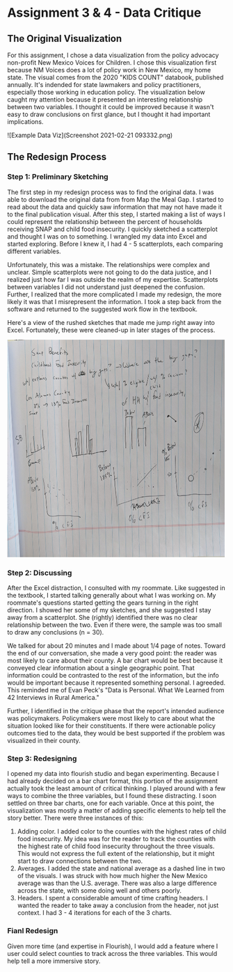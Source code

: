 # Assignment 3 & 4 - Data Critique

## The Original Visualization

For this assignment, I chose a data visualization from the policy advocacy non-profit New Mexico Voices for Children. I chose this visualization first because NM Voices does a lot of policy work in New Mexico, my home state. The visual comes from the 2020 "KIDS COUNT" databook, published annually. It's indended for state lawmakers and policy practitioners, especially those working in education policy. The visualization below caught my attention because it presented an interesting relationship between two variables. I thought it could be improved because it wasn't easy to draw conclusions on first glance, but I thought it had important implications.

![Example Data Viz](Screenshot 2021-02-21 093332.png)

## The Redesign Process

### Step 1: Preliminary Sketching

The first step in my redesign process was to find the original data. I was able to download the original data from from Map the Meal Gap. I started to read about the data and quickly saw information that may not have made it to the final publication visual. After this step, I started making a list of ways I could represent the relationship between the percent of households receiving SNAP and child food insecurity. I quickly sketched a scatterplot and thought I was on to something. I wrangled my data into Excel and started exploring. Before I knew it, I had 4 - 5 scatterplots, each comparing different variables. 

Unfortunately, this was a mistake. The relationships were complex and unclear. Simple scatterplots were not going to do the data justice, and I realized just how far I was outside the realm of my expertise. Scatterplots between variables I did not understand just deepened the confusion. Further, I realized that the more complicated I made my redesign, the more likely it was that I misrepresent the information. I took a step back from the software and returned to the suggested work flow in the textbook. 

Here's a view of the rushed sketches that made me jump right away into Excel. Fortunately, these were cleaned-up in later stages of the process.

<img src="IMG_20210221_105710.jpg" width="500" height="500"/>

### Step 2: Discussing

After the Excel distraction, I consulted with my roommate. Like suggested in the textbook, I started talking generally about what I was working on. My roommate's questions started getting the gears turning in the right direction. I showed her some of my sketches, and she suggested I stay away from a scatterplot. She (rightly) identified there was no clear relationship between the two. Even if there were, the sample was too small to draw any conclusions (n = 30). 

We talked for about 20 minutes and I made about 1/4 page of notes. Toward the end of our conversation, she made a very good point: the reader was most likely to care about their county. A bar chart would be best because it conveyed clear information about a single geographic point. That information could be contrasted to the rest of the information, but the info would be important because it represented something personal. I agreeded. This reminded me of Evan Peck's "Data is Personal. What We Learned from 42 Interviews in Rural America."

Further, I identified in the critique phase that the report's intended audience was policymakers. Policymakers were most likely to care about what the situation looked like for their constituents. If there were actionable policy outcomes tied to the data, they would be best supported if the problem was visualized in their county.

### Step 3: Redesigning

I opened my data into flourish studio and began experimenting. Because I had already decided on a bar chart format, this portion of the assignment actually took the least amount of critical thinking. I played around with a few ways to combine the three variables, but I found these distracting. I soon settled on three bar charts, one for each variable. Once at this point, the visualization was mostly a matter of adding specific elements to help tell the story better. There were three instances of this:

  1) Adding color. I added color to the counties with the highest rates of child food insecurity. My idea was for the reader to track the counties with the highest rate of child food insecurity throughout the three visuals. This would not express the full extent of the relationship, but it might start to draw connections between the two.
  2) Averages. I added the state and national average as a dashed line in two of the visuals. I was struck with how much higher the New Mexico average was than the U.S. average. There was also a large difference across the state, with some doing well and others poorly.
  3) Headers. I spent a considerable amount of time crafting headers. I wanted the reader to take away a conclusion from the header, not just context. I had 3 - 4 iterations for each of the 3 charts.

### Fianl Redesign


<div class="flourish-embed flourish-chart" data-src="visualisation/5356399"><script src="https://public.flourish.studio/resources/embed.js"></script></div>


<div class="flourish-embed flourish-chart" data-src="visualisation/5356495"><script src="https://public.flourish.studio/resources/embed.js"></script></div>


<div class="flourish-embed flourish-chart" data-src="visualisation/5356540"><script src="https://public.flourish.studio/resources/embed.js"></script></div>

Given more time (and expertise in Flourish), I would add a feature where I user could select counties to track across the three variables. This would help tell a more immersive story.
